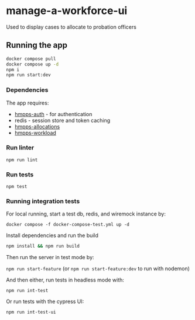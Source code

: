 # manage-a-workforce-ui

Used to display cases to allocate to probation officers
## Running the app


```sh
docker compose pull
docker compose up -d
npm i
npm run start:dev
```

### Dependencies

The app requires: 
* [hmpps-auth](https://github.com/ministryofjustice/hmpps-auth) - for authentication
* redis - session store and token caching
* [hmpps-allocations](https://github.com/ministryofjustice/hmpps-allocations)
* [hmpps-workload](https://github.com/ministryofjustice/hmpps-workload)

### Run linter

`npm run lint`

### Run tests

`npm test`

### Running integration tests

For local running, start a test db, redis, and wiremock instance by:

`docker compose -f docker-compose-test.yml up -d`

Install dependencies and run the build

```sh
npm install && npm run build
```

Then run the server in test mode by:

`npm run start-feature` (or `npm run start-feature:dev` to run with nodemon)

And then either, run tests in headless mode with:

`npm run int-test`
 
Or run tests with the cypress UI:

`npm run int-test-ui`
